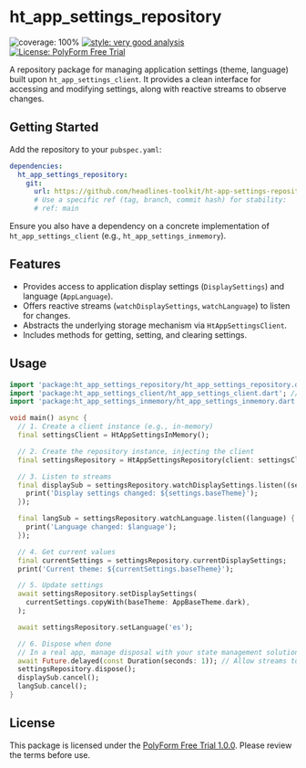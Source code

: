 # ht_app_settings_repository

![coverage: 100%](https://img.shields.io/badge/coverage-100-green)
[![style: very good analysis](https://img.shields.io/badge/style-very_good_analysis-B22C89.svg)](https://pub.dev/packages/very_good_analysis)
[![License: PolyForm Free Trial](https://img.shields.io/badge/License-PolyForm%20Free%20Trial-blue)](https://polyformproject.org/licenses/free-trial/1.0.0)

A repository package for managing application settings (theme, language) built upon `ht_app_settings_client`. It provides a clean interface for accessing and modifying settings, along with reactive streams to observe changes.

## Getting Started

Add the repository to your `pubspec.yaml`:

```yaml
dependencies:
  ht_app_settings_repository:
    git:
      url: https://github.com/headlines-toolkit/ht-app-settings-repository.git
      # Use a specific ref (tag, branch, commit hash) for stability:
      # ref: main
```

Ensure you also have a dependency on a concrete implementation of `ht_app_settings_client` (e.g., `ht_app_settings_inmemory`).

## Features

*   Provides access to application display settings (`DisplaySettings`) and language (`AppLanguage`).
*   Offers reactive streams (`watchDisplaySettings`, `watchLanguage`) to listen for changes.
*   Abstracts the underlying storage mechanism via `HtAppSettingsClient`.
*   Includes methods for getting, setting, and clearing settings.

## Usage

```dart
import 'package:ht_app_settings_repository/ht_app_settings_repository.dart';
import 'package:ht_app_settings_client/ht_app_settings_client.dart'; // For concrete client/models if needed for setup
import 'package:ht_app_settings_inmemory/ht_app_settings_inmemory.dart'; // Example concrete client

void main() async {
  // 1. Create a client instance (e.g., in-memory)
  final settingsClient = HtAppSettingsInMemory();

  // 2. Create the repository instance, injecting the client
  final settingsRepository = HtAppSettingsRepository(client: settingsClient);

  // 3. Listen to streams
  final displaySub = settingsRepository.watchDisplaySettings.listen((settings) {
    print('Display settings changed: ${settings.baseTheme}');
  });

  final langSub = settingsRepository.watchLanguage.listen((language) {
    print('Language changed: $language');
  });

  // 4. Get current values
  final currentSettings = settingsRepository.currentDisplaySettings;
  print('Current theme: ${currentSettings.baseTheme}');

  // 5. Update settings
  await settingsRepository.setDisplaySettings(
    currentSettings.copyWith(baseTheme: AppBaseTheme.dark),
  );

  await settingsRepository.setLanguage('es');

  // 6. Dispose when done
  // In a real app, manage disposal with your state management solution
  await Future.delayed(const Duration(seconds: 1)); // Allow streams to emit
  settingsRepository.dispose();
  displaySub.cancel();
  langSub.cancel();
}

```

## License

This package is licensed under the [PolyForm Free Trial 1.0.0](LICENSE). Please review the terms before use.
